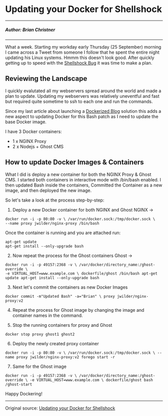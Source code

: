 # Updating your Docker for Shellshock

---

##### Author: Brian Christner

---

What a week. Starting my workday early Thursday (25 September) morning I came across a Tweet from someone I follow that he spent the entire night updating his Linux systems. Hmmm this doesn't look good. After quickly getting up to speed with the [Shellshock Bug](http://www.troyhunt.com/2014/09/everything-you-need-to-know-about.html) it was time to make a plan.

## Reviewing the Landscape

I quickly evalutated all my webservers spread around the world and made a plan to update. Updating my webservers was relatively uneventful and fast but required quite sometime to ssh to each one and run the commands.

Since my last article about launching a [Dockerized Blog](http://brianchristner.io/migrating-from-wordpress-to-dockerized-ghost/) solution this adds a new aspect to updating Docker for this Bash patch as I need to update the base Docker image.

I have 3 Docker containers: 

- 1 x NGINX Proxy 
- 2 x Nodejs + Ghost CMS

## How to update Docker Images & Containers

What I did is deploy a new container for both the NGINX Proxy & Ghost CMS. I started both containers in interactive mode with /bin/bash enabled. I then updated Bash inside the containers, Committed the Container as a new image, and then deployed the new image.

So let's take a look at the process step-by-step:

1. Deploy a new Docker container for both NGINX and Ghost 
NGINX -> 

```
docker run -i -p 80:80 -v \ /var/run/docker.sock:/tmp/docker.sock \
--name proxy jwilder/nginx-proxy /bin/bash
```

Once the container is running and you are attached run: 

```
apt-get update 
apt-get install --only-upgrade bash
```

2. Now repeat the process for the Ghost containers 
Ghost ->

```
docker run -i -p 49157:2368 -v \ /var/docker/directory_name:/ghost-override \
-e VIRTUAL_HOST=www.example.com \ dockerfile/ghost /bin/bash apt-get update apt-get install --only-upgrade bash
```

3. Next let's commit the containers as new Docker Images

``` 
docker commit -m"Updated Bash" -a="Brian" \ proxy jwilder/nginx-proxy:v2
```

4. Repeat the process for Ghost image by changing the image and container names in the command.

5. Stop the running containers for proxy and Ghost 

```
docker stop proxy ghost1 ghost2
```

6. Deploy the newly created proxy container 

```
docker run -i -p 80:80 -v \ /var/run/docker.sock:/tmp/docker.sock \ --name proxy jwilder/nginx-proxy:v2 forego start -r
```

7. Same for the Ghost image 

```
docker run -i -p 49157:2368 -v \ /var/docker/directory_name:/ghost-override \ -e VIRTUAL_HOST=www.example.com \ dockerfile/ghost bash /ghost-start
```

Happy Dockering!

---

Original source: [Updating your Docker for Shellshock](http://brianchristner.io/updating-your-docker-containers-for-shellshock/)